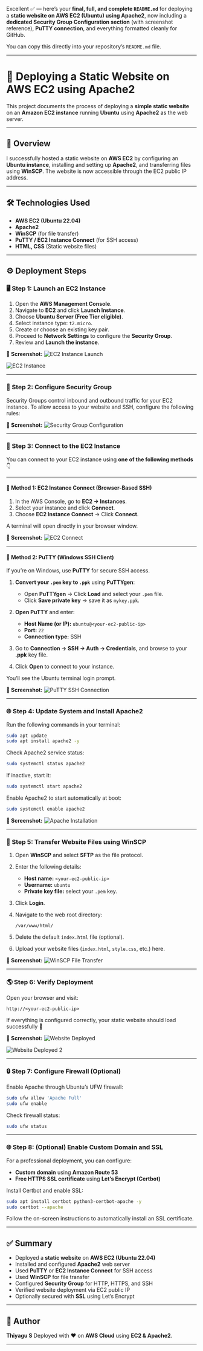 Excellent ✅ — here’s your **final, full, and complete `README.md`** for deploying a **static website on AWS EC2 (Ubuntu) using Apache2**, now including a **dedicated Security Group Configuration section** (with screenshot reference), **PuTTY connection**, and everything formatted cleanly for GitHub.

You can copy this directly into your repository’s `README.md` file.

---

# 🚀 Deploying a Static Website on AWS EC2 using Apache2

This project documents the process of deploying a **simple static website** on an **Amazon EC2 instance** running **Ubuntu** using **Apache2** as the web server.

---

## 🧠 Overview

I successfully hosted a static website on **AWS EC2** by configuring an **Ubuntu instance**, installing and setting up **Apache2**, and transferring files using **WinSCP**.
The website is now accessible through the EC2 public IP address.

---

## 🛠️ Technologies Used

* **AWS EC2 (Ubuntu 22.04)**
* **Apache2**
* **WinSCP** (for file transfer)
* **PuTTY / EC2 Instance Connect** (for SSH access)
* **HTML, CSS** (Static website files)

---

## ⚙️ Deployment Steps

### 🖥️ Step 1: Launch an EC2 Instance

1. Open the **AWS Management Console**.
2. Navigate to **EC2** and click **Launch Instance**.
3. Choose **Ubuntu Server (Free Tier eligible)**.
4. Select instance type: `t2.micro`.
5. Create or choose an existing key pair.
6. Proceed to **Network Settings** to configure the **Security Group**.
7. Review and **Launch the instance**.

**📸 Screenshot:**
![EC2 Instance Launch](images/ec2-launch.png)

![EC2 Instance](images/ec2-ubuntu.png)

---

### 🔐 Step 2: Configure Security Group

Security Groups control inbound and outbound traffic for your EC2 instance.
To allow access to your website and SSH, configure the following rules:

**📸 Screenshot:**
![Security Group Configuration](images/security-group.png)

---

### 🔗 Step 3: Connect to the EC2 Instance

You can connect to your EC2 instance using **one of the following methods** 👇

---

#### 🧩 Method 1: EC2 Instance Connect (Browser-Based SSH)

1. In the AWS Console, go to **EC2 → Instances**.
2. Select your instance and click **Connect**.
3. Choose **EC2 Instance Connect** → Click **Connect**.

A terminal will open directly in your browser window.

**📸 Screenshot:**
![EC2 Connect](images/ec2-connect.png)

---

#### 🧩 Method 2: PuTTY (Windows SSH Client)

If you’re on Windows, use **PuTTY** for secure SSH access.

1. **Convert your `.pem` key to `.ppk`** using **PuTTYgen**:

   * Open **PuTTYgen** → Click **Load** and select your `.pem` file.
   * Click **Save private key** → save it as `mykey.ppk`.

2. **Open PuTTY** and enter:

   * **Host Name (or IP):** `ubuntu@<your-ec2-public-ip>`
   * **Port:** `22`
   * **Connection type:** SSH

3. Go to **Connection → SSH → Auth → Credentials**,
   and browse to your **.ppk** key file.

4. Click **Open** to connect to your instance.

You’ll see the Ubuntu terminal login prompt.

**📸 Screenshot:**
![PuTTY SSH Connection](images/putty-connect.png)

---

### 🌐 Step 4: Update System and Install Apache2

Run the following commands in your terminal:

```bash
sudo apt update
sudo apt install apache2 -y
```

Check Apache2 service status:

```bash
sudo systemctl status apache2
```

If inactive, start it:

```bash
sudo systemctl start apache2
```

Enable Apache2 to start automatically at boot:

```bash
sudo systemctl enable apache2
```

**📸 Screenshot:**
![Apache Installation](images/apache-install.png)

---

### 📂 Step 5: Transfer Website Files using WinSCP

1. Open **WinSCP** and select **SFTP** as the file protocol.

2. Enter the following details:

   * **Host name:** `<your-ec2-public-ip>`
   * **Username:** `ubuntu`
   * **Private key file:** select your `.pem` key.

3. Click **Login**.

4. Navigate to the web root directory:

   ```
   /var/www/html/
   ```

5. Delete the default `index.html` file (optional).

6. Upload your website files (`index.html`, `style.css`, etc.) here.

**📸 Screenshot:**
![WinSCP File Transfer](images/winscp-transfer.png)

---

### 🌎 Step 6: Verify Deployment

Open your browser and visit:

```
http://<your-ec2-public-ip>
```

If everything is configured correctly, your static website should load successfully 🎉

**📸 Screenshot:**
![Website Deployed](images/website-deployed.png)

![Website Deployed 2](images/website-deployed-2.png)

---

### 🔒 Step 7: Configure Firewall (Optional)

Enable Apache through Ubuntu’s UFW firewall:

```bash
sudo ufw allow 'Apache Full'
sudo ufw enable
```

Check firewall status:

```bash
sudo ufw status
```

---

### 🌐 Step 8: (Optional) Enable Custom Domain and SSL

For a professional deployment, you can configure:

* **Custom domain** using **Amazon Route 53**
* **Free HTTPS SSL certificate** using **Let’s Encrypt (Certbot)**

Install Certbot and enable SSL:

```bash
sudo apt install certbot python3-certbot-apache -y
sudo certbot --apache
```

Follow the on-screen instructions to automatically install an SSL certificate.

---

## ✅ Summary

* Deployed a **static website** on **AWS EC2 (Ubuntu 22.04)**
* Installed and configured **Apache2** web server
* Used **PuTTY** or **EC2 Instance Connect** for SSH access
* Used **WinSCP** for file transfer
* Configured **Security Group** for HTTP, HTTPS, and SSH
* Verified website deployment via EC2 public IP
* Optionally secured with **SSL** using Let’s Encrypt

---

## 👤 Author

**Thiyagu S**
Deployed with ❤️ on **AWS Cloud** using **EC2 & Apache2**.

---

